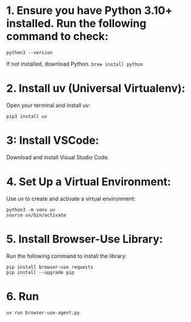 # 1. Ensure you have Python 3.10+ installed. Run the following command to check:
```python3 --version```

If not installed, download Python.
```brew install python```


# 2. Install uv (Universal Virtualenv):
Open your terminal and install uv:
```
pip3 install uv
```

# 3: Install VSCode:

Download and install Visual Studio Code.

# 4. Set Up a Virtual Environment:

Use uv to create and activate a virtual environment:
```
python3 -m venv uv
source uv/bin/activate
```

# 5. Install Browser-Use Library:

Run the following command to install the library:
```
pip install browser-use requests
pip install --upgrade pip
```

# 6. Run
```
uv run browser-use-agent.py
```
